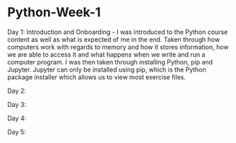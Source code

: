 # Python-Week-1

Day 1:
Introduction and Onboarding -  I was introduced to the Python course content as well as what is expected of me in the end. Taken through how computers work with regards to memory and how it stores information, how we are able to access it and what happens when we write and run a computer program. I was then taken through installing Python, pip and Jupyter. Jupyter can only be installed using pip, which is the Python package installer which allows us to view most exercise files.


Day 2:

Day 3:

Day 4:

Day 5:
